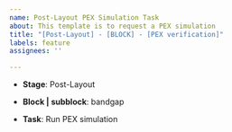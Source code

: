 ```yaml
---
name: Post-Layout PEX Simulation Task
about: This template is to request a PEX simulation
title: "[Post-Layout] - [BLOCK] - [PEX verification]"
labels: feature
assignees: ''

---
```


- **Stage**: Post-Layout

- **Block | subblock**: bandgap

- **Task**: Run PEX simulation
